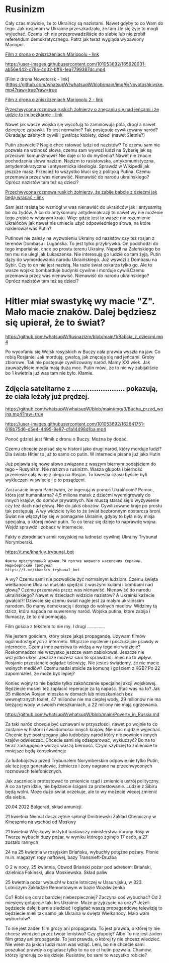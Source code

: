 # Rusinizm

Cały czas mówicie, że to Ukraińcy są nazistami. Nawet gdyby to co Wam do tego. Jak rosjanom w Ukrainie  przeszkadzało, że tam źle się żyje to mogli wyjechać. Czemu ich nie przeprowadziliście do siebie lub nie zrobił referendum demokratycznego. Patrz jak teraz wygląda wybawiony Mariopul.

[Film z drona o zniszczeniach Mariopolu - link](https://github.com/whatsupW/whatsupW/blob/main/img/3/Mariupol.mp4?raw=true)

https://user-images.githubusercontent.com/101053692/165628031-ab56e442-c79a-4d32-bff6-1ea7799387dc.mp4

[Film z drona Nowotorsk - link](https://github.com/whatsupW/whatsupW/blob/main/img/6/Novotoshkivske.mp4?raw=true?raw=true

[Film z drona o zniszczeniach Mariopolu 2 - link](https://user-images.githubusercontent.com/101053692/165636699-2a9fb5e9-8572-43cb-a624-bec7fe9f5fd2.mp4)

[Przechwycona rozmowa ruskich żołnierzy o znęcaniu się nad jeńcami i że ujdzie to im bezkarnie - link](https://github.com/whatsupW/Rusnazizm/blob/main/1/tortury.mp4?raw=true)


Nawet jak wasze wojska się wycofują to zaminowują pola, drogi a nawet dziecięce zabawki.
To jest normalne? Tak postępuje cywilizowany naród? Okradając zabitych cywili i gwałcąc kobiety, dzieci (nawet 2letnie?)



Putin zbawiciel? Nagle chce ratować ludzi od nazistów? To czemu sam nie pozwala na wolność słowa, czemu sam wywozi ludzi na Syberię jak są przeciwni komunizmowi? Nie daje ci to do myślenia? Nawet nie znacie pochodzenia słowa nazizm. Nazizm to rasistowska, antykomunistyczna, antydemokratyczna i antysemicka ideologia. Sprawdź w Wikipedii jak jeszcze masz. Przecież to wszystko kłuci się z polityką Putina. Czemu przemawia przez was nienawiść. Nienawiść do narodu ukraińskiego? Oprócz nazistów tam też są dzieci? 

[Przechwycona rozmowa ruskich żołnierzy, że zabije babcie z dziećmi jak będą wracać - link](https://github.com/whatsupW/Rusnazizm/blob/main/1/Babcia_z_dziecmi.mp4?raw=true)

Sam jest rasistą bo wzmógł w was nienawiść do ukraińców jak i antysamitą bo do żydów. A co do antykomuny antydemokracji to nawet wy nie możenie tego zrobić w własnym kraju. Więc gdzie jest to wasze nie rozumienie Ukraińców jak nawet nie umiecie użyć odpowiedniego słowa, na które nakierował was Putin?


Putinowi nie zależy na wyzwoleniu Ukrainy od nazistów czy też rosjan z terenów Dombasu i Lugańska. To jest tylko przykrywka. On podchodzi do tego imperialnie, chce po prostu terenu Ukrainy. Napadł na Załeńskiego bo ten mu nie uległ jak Łukaszenka. 
Nie interesują go ludzie co tam żyją. Putin dąży do wymordowania narodu Ukraińskiego. Już wywozi z Dombasu na Sybir. 
Czy to on nie jest nazistą. Na razie świat oskarża tylko go. Ale to wasze wojsko bombarduje budynki cywilne i morduje cywili.Czemu przemawia przez was nienawiść. Nienawiść do narodu ukraińskiego? Oprócz nazistów tam też są dzieci?

# Hitler miał swastykę wy macie "Z". Mało macie znaków. Dalej będziesz się upierał, że to świat?  

https://github.com/whatsupW/Rusnazizm/blob/main/1/Babcia_z_dziecmi.mp4


Po wycofaniu się Wojsk rosyjskich w Buczy cała prawda wyszła na jaw. Co robią Rosjanie. Jak mordują, gwałcą, jak znęcają się nad jeńcami. Groby zbiorowe. Tak nie postępuje cywilizowany naród. Mamy XXI wiek. Jak zauważyliście media mają dużą moc. Putin mówi, że to nie wy zabijaliście bo 1 kwietnia już was tam nie było. Kłamie. 


## Zdjęcia satelitarne z …………………… pokazują, że ciała leżały już prędzej.  

https://github.com/whatsupW/whatsupW/blob/main/img/3/Bucha_przed_wojna.mp4?raw=true

https://user-images.githubusercontent.com/101053692/162641751-618b75d6-d5e4-4495-9e87-d1a14498d1ba.mp4


Ponoć gdzieś jest filmik z dronu o Buczy. Można by dodać. 

Czemu chcecie zapisać się w historii jako drugi  naród, który morduje ludzi? Dla świata Hitler to już to samo co putin. W internecie pisane już jako Hutin

Już pojawia się nowe słowo związane z waszym biernym podejściem do tego – Rusynizm. Nie nazizm a rusinizm.  Wasza głupota i bierność przeniesie całą winę z niego na Rosjan.   To kwestia czasu byście byli wykluczeni w świecie i o to posądzeni. 
 

Zarzucacie innym Państwom, że ingerują w pomoc Ukraińcom? Pomoc, która jest humanitarna? 4,5 miliona matek z dziećmi wyemigrowały do innych krajów, do domów prywatnych. Nie muszą starać się o wyżywienie czy też dach nad głową. Nie do jakiś obozów. Cywilizowane kraje po prostu tak postępują. A wy widzicie tylko to że świat bezbronnym dostarcza broni.
Świat nie włączył  by się w pomaganie Ukrainie, gdyby to była niby misja specjalna, o której mówił  putin. To co teraz się dzieje to naprawdę wojna. Wejdź sprawdź i zobacz w internecie.

Fakty o zbrodniach armii rosyjskiej na ludności cywilnej Ukrainy Trybunał Norymberski.

https://t.me/kharkiv_trybunal_bot

```
Факты преступлений армии РФ против мирного населения Украины. Нюрнбергский трибунал 
https://t.me/kharkiv_trybunal_bot
```

 A wy? Czemu sami nie pozwolicie żyć normalnym ludziom.  Czemu święta wielkanocne Ukraina musiała spędzić z waszymi kulami i bombami nad głową? Czemu przemawia przez was nienawiść. Nienawiść do narodu ukraińskiego? Nawet w dzieciach widzicie nazistów? A Ukrainki każecie gwałcić?!
Dziwicie się czemu świat nagle jest za małym ukraińskim narodem. 
Bo mamy demokrację i dostęp do wolnych mediów. Widzimy tą dzicz, która napada na suwerenny naród. Wojska putina, które zabija i tłumaczy, że to oni pomagają.

Film gościa z tekstem to nie my.
I drugi …………..


Nie jestem gościem, który pisze jakąś propagandę. Używam filmów ogólnodostępnych z internetu. Włączcie myślenie i poszukajcie prawdy w internecie. Czemu inne państwa to widzą a wy tego nie widzicie? Roskomnadzor nie wszystko jeszcze wam zablokował. Jeszcze nie wszystko ukrył. Jeszcze możesz sam to sprawdzić i mieć na to wpływ. Rosjanie przestańcie oglądać telewizję. Nie jesteś świadomy, że nie macie wolnych mediów? Czemu nadal stoicie za komuną i gościem z KGB? Po 22 zapomniałeś, że może być lepiej?

Koniec wojny to nie będzie tylko zakończenie specjalnej akcji wojskowej. Będziecie musieli też zapłacić reperacje za tą napaść. Stać was na to? Jak 35 milionów Rosjan mieszka w domach lub mieszkaniach bez wewnętrznych toalet, 47 milionów nie ma ciepłej wody, 29 milionów nie ma bieżącej wody w swoich mieszkaniach, a 22 miliony nie mają ogrzewania.

https://github.com/whatsupW/whatsupW/blob/main/Poverty_in_Russia.md


Za taki naród chcecie być uznawani w przyszłości, nawet po wojnie to co zostanie w historii i świadomości innych krajów. Nie móc nigdzie wyjechać. Chcenie być postrzegany jako ludobójcy naród który nie powinien innych krajów odwiedzać. Chcecie sami się odseparować, wykluczyć? Bo na to teraz zasługujecie widząc waszą bierność. Czym szybciej to zmienicie to mniejsze będą konsekwencje

Za ludobójstwo przed Trybunałem Norymberskim odpowie nie tylko Putin, ale też jego generałowie, żołnierze i żony nagrane na przechwyconych rozmowach telefonicznych. 

Jak zaczniecie protestować to zmienicie rząd i zmienicie ustrój polityczny. A co za tym idzie, nie będziecie ścigani za protestowanie. Ludzie z Sibiru będą wolni. Może dużo świat oczekuje, ale to wy możecie więcej zmienić dla siebie.

20.04.2022 Bolgorad, skład amunicji.

21 kwietnia Niemal doszczętnie spłonął Dmitriewski Zakład Chemiczny w Kineszmie na wschód od Moskwy

21 kwietnia Wojskowy instytut badawczy ministerstwa obrony Rosji w Twerze wybuchł duży pożar, w wyniku którego zginęło 17 osób, a 27 zostało rannych

24 na 25 kwietnia w rosyjskim Briańsku, wybuchły potężne pożary. Płonie m.in. magazyn ropy naftowej, bazy Transnieft-Drużba

O 2 w nocy, 25 kwietnia, Obwod Briański pożar pod adresem: Briański, dzielnica Fokinski, ulica Moskiewska. Skład paliw

25 kwietnia pożar wybuchł w bazie lotniczej w Ussurujsku, w 323. Lotniczym Zakładzie Remontowym w bazie Wozdwiżenka

Co? Robi się coraz bardziej niebezpieczniej? Zaczyna coś wybuchać? Od 2 miesięcy gotujecie taki los Ukrainie. Może przyjrzycie na oczy? Jeżeli będziecie dalej biernie siedzieć i oglądać waszą propagandową telewizję to będziecie mieli tak samo jak Ukraina w święta Wielkanocy. Mało wam wybuchów?

To nie jest żaden film grozy ani propaganda. To jest prawda, o której ty nie chcesz wiedzieć przez twoje lenistwo? Czy głupotę?
Albo
To nie jest żaden film grozy ani propaganda. To jest prawda, o której ty nie chcesz wiedzieć. Nie wiem za jakich ludzi mam was wziąć. Leni, bo nie chcecie sami poszukać prawdy a oglądasz tylko to na co ci hutin pozwala. Chamów, którzy ignorują co się dzieje. Rusistów, bo sami to wszystko robicie?
